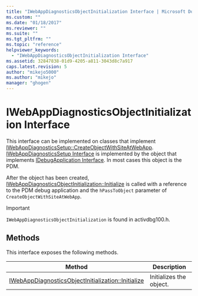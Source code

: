 ```yaml
---
title: "IWebAppDiagnosticsObjectInitialization Interface | Microsoft Docs"
ms.custom: ""
ms.date: "01/18/2017"
ms.reviewer: ""
ms.suite: ""
ms.tgt_pltfrm: ""
ms.topic: "reference"
helpviewer_keywords:
  - "IWebAppDiagnosticsObjectInitialization Interface"
ms.assetid: 32847838-01d9-4205-a811-3043d8c7a917
caps.latest.revision: 5
author: "mikejo5000"
ms.author: "mikejo"
manager: "ghogen"
---
```

# IWebAppDiagnosticsObjectInitialization Interface
This interface can be implemented on classes that implement [IWebAppDiagnosticsSetup::CreateObjectWithSiteAtWebApp](../../winscript/reference/iwebappdiagnosticssetup-createobjectwithsiteatwebapp.md). [IWebAppDiagnosticsSetup Interface](../../winscript/reference/iwebappdiagnosticssetup-interface.md) is implemented by the object that implements [IDebugApplication Interface](../../winscript/reference/idebugapplication-interface.md). In most cases this object is the PDM.

 After the object has been created, [IWebAppDiagnosticsObjectInitialization::Initialize](../../winscript/reference/iwebappdiagnosticsobjectinitialization-initialize.md) is called with a reference to the PDM debug application and the `hPassToObject` parameter of `CreateObjectWithSiteAtWebApp`.

> [!IMPORTANT]
>  `IWebAppDiagnosticsObjectInitialization` is found in activdbg100.h.

## Methods
 This interface exposes the following methods.

|Method|Description|
|------------|-----------------|
|[IWebAppDiagnosticsObjectInitialization::Initialize](../../winscript/reference/iwebappdiagnosticsobjectinitialization-initialize.md)|Initializes the object.|